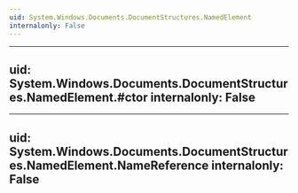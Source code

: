 ```yaml
---
uid: System.Windows.Documents.DocumentStructures.NamedElement
internalonly: False
---
```


---
uid: System.Windows.Documents.DocumentStructures.NamedElement.#ctor
internalonly: False
---

---
uid: System.Windows.Documents.DocumentStructures.NamedElement.NameReference
internalonly: False
---
